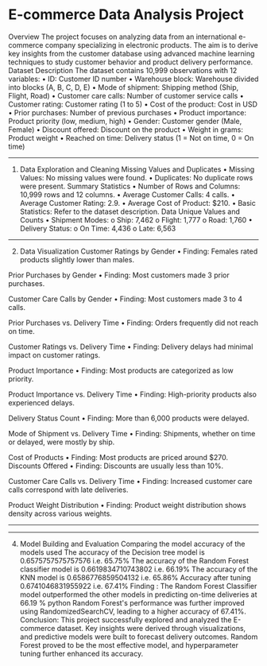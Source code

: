 # E-commerce Data Analysis Project
Overview
The project focuses on analyzing data from an international e-commerce company specializing in electronic products. The aim is to derive key insights from the customer database using advanced machine learning techniques to study customer behavior and product delivery performance.
Dataset Description
The dataset contains 10,999 observations with 12 variables:
•	ID: Customer ID number
•	Warehouse block: Warehouse divided into blocks (A, B, C, D, E)
•	Mode of shipment: Shipping method (Ship, Flight, Road)
•	Customer care calls: Number of customer service calls
•	Customer rating: Customer rating (1 to 5)
•	Cost of the product: Cost in USD
•	Prior purchases: Number of previous purchases
•	Product importance: Product priority (low, medium, high)
•	Gender: Customer gender (Male, Female)
•	Discount offered: Discount on the product
•	Weight in grams: Product weight
•	Reached on time: Delivery status (1 = Not on time, 0 = On time)
________________________________________
1. Data Exploration and Cleaning
Missing Values and Duplicates
•	Missing Values: No missing values were found.
•	Duplicates: No duplicate rows were present.
Summary Statistics
•	Number of Rows and Columns: 10,999 rows and 12 columns.
•	Average Customer Calls: 4 calls.
•	Average Customer Rating: 2.9.
•	Average Cost of Product: $210.
•	Basic Statistics: Refer to the dataset description.
Data Unique Values and Counts
•	Shipment Modes:
o	Ship: 7,462
o	Flight: 1,777
o	Road: 1,760
•	Delivery Status:
o	On Time: 4,436
o	Late: 6,563
________________________________________
2. Data Visualization
Customer Ratings by Gender
•	Finding: Females rated products slightly lower than males.

Prior Purchases by Gender
•	Finding: Most customers made 3 prior purchases.

Customer Care Calls by Gender
•	Finding: Most customers made 3 to 4 calls.

Prior Purchases vs. Delivery Time
•	Finding: Orders frequently did not reach on time.

Customer Ratings vs. Delivery Time
•	Finding: Delivery delays had minimal impact on customer ratings.

Product Importance
•	Finding: Most products are categorized as low priority.

Product Importance vs. Delivery Time
•	Finding: High-priority products also experienced delays.

Delivery Status Count
•	Finding: More than 6,000 products were delayed.

Mode of Shipment vs. Delivery Time
•	Finding: Shipments, whether on time or delayed, were mostly by ship.

Cost of Products
•	Finding: Most products are priced around $270.
Discounts Offered
•	Finding: Discounts are usually less than 10%.

Customer Care Calls vs. Delivery Time
•	Finding: Increased customer care calls correspond with late deliveries.

Product Weight Distribution
•	Finding: Product weight distribution shows density across various weights.
________________________________________
________________________________________
4. Model Building and Evaluation
Comparing the model accuracy of the models used
 	The accuracy of the Decision tree model is  0.6575757575757576 i.e. 65.75%
 	The accuracy of the Random Forest classifier model is  0.6619834710743802 i.e. 66.19%
 	The accuracy of the KNN model is  0.6586776859504132 i.e. 65.86%
 	Accuracy after tuning  0.6741046831955922 i.e. 67.41%
Finding : The Random Forest Classifier model outperformed the other models in predicting on-time deliveries at 66.19 % python
Random Forest's performance was further improved using RandomizedSearchCV, leading to a higher accuracy of 67.41%.
Conclusion:
This project successfully explored and analyzed the E-commerce dataset. Key insights were derived through visualizations, and predictive models were built to forecast delivery outcomes. Random Forest proved to be the most effective model, and hyperparameter tuning further enhanced its accuracy.
